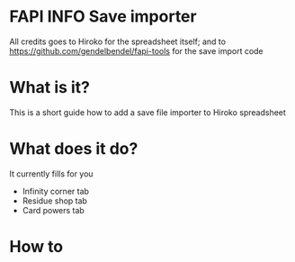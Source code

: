 # FAPI INFO Save importer

All credits goes to Hiroko for the spreadsheet itself; and to https://github.com/gendelbendel/fapi-tools for the save import code

# What is it?

This is a short guide how to add a save file importer to Hiroko spreadsheet

# What does it do?

It currently fills for you
  - Infinity corner tab
  - Residue shop tab
  - Card powers tab

# How to


